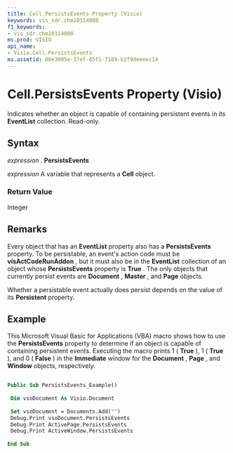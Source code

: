 ```yaml
---
title: Cell.PersistsEvents Property (Visio)
keywords: vis_sdr.chm10114080
f1_keywords:
- vis_sdr.chm10114080
ms.prod: VISIO
api_name:
- Visio.Cell.PersistsEvents
ms.assetid: 08e3095e-37ef-65f1-7109-b2f9deeeec14
---
```



# Cell.PersistsEvents Property (Visio)

Indicates whether an object is capable of containing persistent events in its  **EventList** collection. Read-only.


## Syntax

 _expression_ . **PersistsEvents**

 _expression_ A variable that represents a **Cell** object.


### Return Value

Integer


## Remarks

Every object that has an  **EventList** property also has a **PersistsEvents** property. To be persistable, an event's action code must be **visActCodeRunAddon** , but it must also be in the **EventList** collection of an object whose **PersistsEvents** property is **True** . The only objects that currently persist events are **Document** , **Master** , and **Page** objects.

Whether a persistable event actually does persist depends on the value of its  **Persistent** property.


## Example

This Microsoft Visual Basic for Applications (VBA) macro shows how to use the  **PersistsEvents** property to determine if an object is capable of containing persistent events. Executing the macro prints 1 ( **True** ), 1 ( **True** ), and 0 ( **False** ) in the **Immediate** window for the **Document** , **Page** , and **Window** objects, respectively.


```vb
 
Public Sub PersistsEvents_Example() 
 
 Dim vsoDocument As Visio.Document 
 
 Set vsoDocument = Documents.Add("") 
 Debug.Print vsoDocument.PersistsEvents 
 Debug.Print ActivePage.PersistsEvents 
 Debug.Print ActiveWindow.PersistsEvents 
 
End Sub
```


